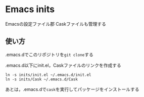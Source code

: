 Emacs inits
=====================
Emacsの設定ファイル郡
Caskファイルも管理する


使い方
-------
.emacs.dでこのリポジトリを`git clone`する

.emacs.d以下にinit.el，Caskファイルのリンクを作成する

    ln -s inits/init.el ~/.emacs.d/init.el
    ln -s inits/Cask ~/.emacs.d/Cask

あとは，.emacs.dで`cask`を実行してパッケージをインストールする
